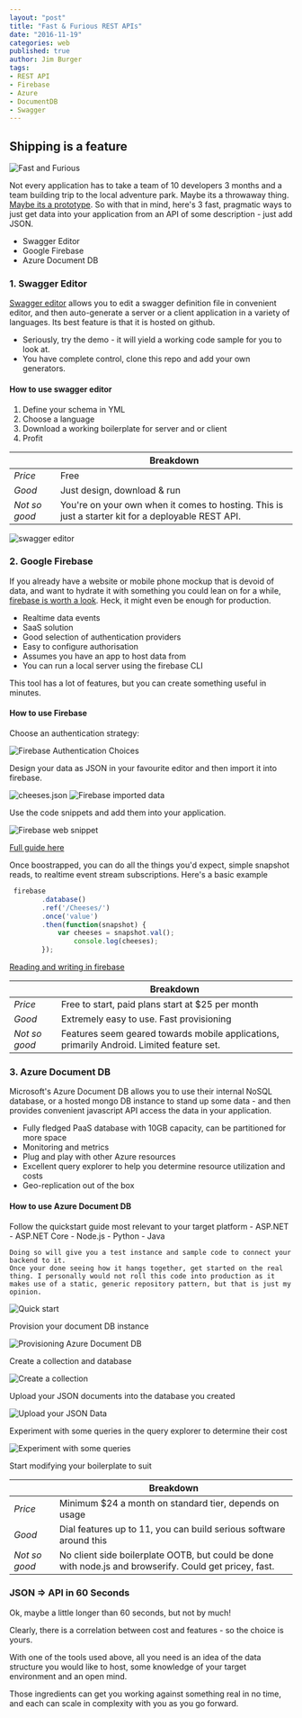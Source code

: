```yaml
---
layout: "post"
title: "Fast & Furious REST APIs"
date: "2016-11-19"
categories: web
published: true
author: Jim Burger
tags:
- REST API
- Firebase
- Azure
- DocumentDB
- Swagger
---
```


## Shipping is a feature

![Fast and Furious](/assets/nissan-sx.jpg)

Not every application has to take a team of 10 developers 3 months and a team building trip to the local adventure park. Maybe its a throwaway thing. [Maybe its a prototype](/_posts/2009-10-01-throw-away-your-code.html). So with that in mind, here's 3 fast, pragmatic ways to just get data into your application from an API of some description - just add JSON.

- Swagger Editor
- Google Firebase
- Azure Document DB

### 1. Swagger Editor

[Swagger editor](http://swagger.io/swagger-editor/) allows you to edit a swagger definition file in convenient editor, and then auto-generate a server or a client application in a variety of languages. Its best feature is that it is hosted on github. 

- Seriously, try the demo - it will yield a working code sample for you to look at.
- You have complete control, clone this repo and add your own generators.

#### How to use swagger editor

1. Define your schema in YML 
2. Choose a language 
3. Download a working boilerplate for server and or client
4. Profit

||Breakdown|
|---|---|
|*Price*|Free|
|*Good*|Just design, download & run|
|*Not so good*|You're on your own when it comes to hosting. This is just a starter kit for a deployable REST API.|

![swagger editor](/assets/swagger-editor.png)

### 2. Google Firebase

If you already have a website or mobile phone mockup that is devoid of data, and want to hydrate it with something you could lean on for a while, [firebase is worth a look](https://firebase.google.com). Heck, it might even be enough for production.

- Realtime data events
- SaaS solution
- Good selection of authentication providers
- Easy to configure authorisation
- Assumes you have an app to host data from
- You can run a local server using the firebase CLI

This tool has a lot of features, but you can create something useful in minutes.

#### How to use Firebase

Choose an authentication strategy:

![Firebase Authentication Choices](/assets/fb-auth-choices.png)

Design your data as JSON in your favourite editor and then import it into firebase.

![cheeses.json](/assets/cheeses-json.png)
![Firebase imported data](/assets/fb-data.png)

Use the code snippets and add them into your application.

![Firebase web snippet](/assets/fb-add-web.png)

[Full guide here](https://firebase.google.com/docs/web/setup)

Once boostrapped, you can do all the things you'd expect, simple snapshot reads, to realtime event stream subscriptions. Here's a basic example

```javascript
 firebase
  		.database()
  		.ref('/Cheeses/')
  		.once('value')
  		.then(function(snapshot) {
 			var cheeses = snapshot.val();
				console.log(cheeses);
		});
```
[Reading and writing in firebase](https://firebase.google.com/docs/database/web/read-and-write)

||Breakdown|
|---|---|
|*Price*|Free to start, paid plans start at $25 per month|
|*Good*|Extremely easy to use. Fast provisioning|
|*Not so good*|Features seem geared towards mobile applications, primarily Android. Limited feature set.|

### 3. Azure Document DB

Microsoft's Azure Document DB allows you to use their internal NoSQL database, or a hosted mongo DB instance to stand up some data - and then provides convenient javascript API access the data in your application.

- Fully fledged PaaS database with 10GB capacity, can be partitioned for more space
- Monitoring and metrics
- Plug and play with other Azure resources
- Excellent query explorer to help you determine resource utilization and costs
- Geo-replication out of the box

#### How to use Azure Document DB

Follow the quickstart guide most relevant to your target platform
    - ASP.NET
    - ASP.NET Core
    - Node.js
    - Python
    - Java

    Doing so will give you a test instance and sample code to connect your backend to it.
    Once your done seeing how it hangs together, get started on the real thing. I personally would not roll this code into production as it makes use of a static, generic repository pattern, but that is just my opinion. 

![Quick start](/assets/adb-quick-start.png)

Provision your document DB instance

![Provisioning Azure Document DB](/assets/adb-create.png)

Create a collection and database

![Create a collection](/assets/adb-add-collection.png)

Upload your JSON documents into the database you created

![Upload your JSON Data](/assets/adb-cheese-doc-upload.png)

Experiment with some queries in the query explorer to determine their cost

![Experiment with some queries](/assets/adb-query-explorer.png)

Start modifying your boilerplate to suit 

||Breakdown|
|---|---|
|*Price*|Minimum $24 a month on standard tier, depends on usage|
|*Good*|Dial features up to 11, you can build serious software around this|
|*Not so good*| No client side boilerplate OOTB, but could be done with node.js and browserify. Could get pricey, fast.|

### JSON => API in 60 Seconds

Ok, maybe a little longer than 60 seconds, but not by much!

Clearly, there is a correlation between cost and features - so the choice is yours.

With one of the tools used above, all you need is an idea of the data structure you would like to host, some knowledge of your target environment and an open mind.

Those ingredients can get you working against something real in no time, and each can scale in complexity with you as you go forward.










